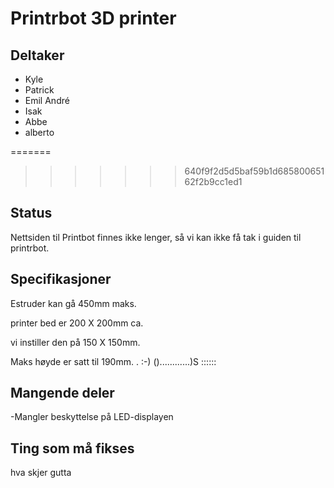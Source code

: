 
# Printrbot 3D printer

## Deltaker
- Kyle
- Patrick
- Emil André
- Isak
- Abbe
- alberto


=======

>>>>>>> 640f9f2d5d5baf59b1d68580065162f2b9cc1ed1
## Status
Nettsiden til Printbot finnes ikke lenger, så vi kan ikke få tak i guiden til printrbot.

## Specifikasjoner
Estruder kan gå 450mm maks.

printer bed er 200 X 200mm ca.

vi instiller den på 150 X 150mm.

Maks høyde er satt til 190mm.
.
:-)
()............)S
::::::


## Mangende deler
-Mangler beskyttelse på LED-displayen

## Ting som må fikses

hva skjer gutta 

